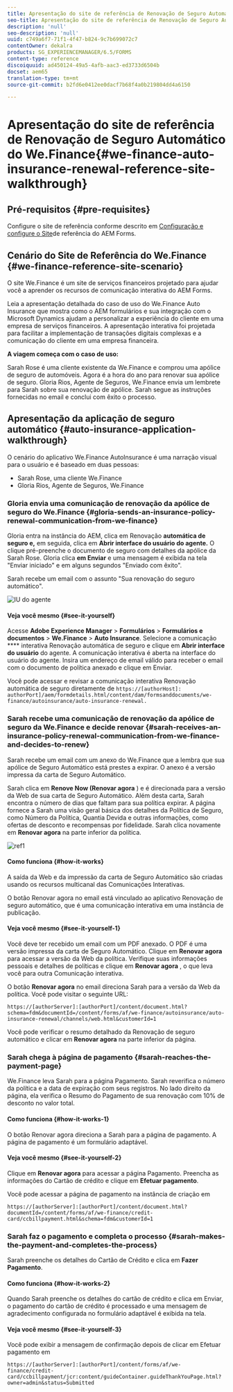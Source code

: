 ```yaml
---
title: Apresentação do site de referência de Renovação de Seguro Automático do We.Finance
seo-title: Apresentação do site de referência de Renovação de Seguro Automático do We.Finance
description: 'null'
seo-description: 'null'
uuid: c749a6f7-71f1-4f47-b824-9c7b699072c7
contentOwner: dekalra
products: SG_EXPERIENCEMANAGER/6.5/FORMS
content-type: reference
discoiquuid: ad450124-49a5-4afb-aac3-ed3733d6504b
docset: aem65
translation-type: tm+mt
source-git-commit: b2fd6e0412ee0dacf7b68f4a0b219804dd4a6150

---
```



# Apresentação do site de referência de Renovação de Seguro Automático do We.Finance{#we-finance-auto-insurance-renewal-reference-site-walkthrough}

## Pré-requisitos {#pre-requisites}

Configure o site de referência conforme descrito em [Configuração e configure o Site](../../forms/using/setup-reference-sites.md)de referência do AEM Forms.

## Cenário do Site de Referência do We.Finance {#we-finance-reference-site-scenario}

O site We.Finance é um site de serviços financeiros projetado para ajudar você a aprender os recursos de comunicação interativa do AEM Forms.

Leia a apresentação detalhada do caso de uso do We.Finance Auto Insurance que mostra como o AEM formulários e sua integração com o Microsoft Dynamics ajudam a personalizar a experiência do cliente em uma empresa de serviços financeiros. A apresentação interativa foi projetada para facilitar a implementação de transações digitais complexas e a comunicação do cliente em uma empresa financeira.

**A viagem começa com o caso de uso:**

Sarah Rose é uma cliente existente da We.Finance e comprou uma apólice de seguro de automóveis. Agora é a hora do ano para renovar sua apólice de seguro. Gloria Rios, Agente de Seguros, We.Finance envia um lembrete para Sarah sobre sua renovação de apólice. Sarah segue as instruções fornecidas no email e conclui com êxito o processo.

## Apresentação da aplicação de seguro automático {#auto-insurance-application-walkthrough}

O cenário do aplicativo We.Finance AutoInsurance é uma narração visual para o usuário e é baseado em duas pessoas:

* Sarah Rose, uma cliente We.Finance
* Gloria Rios, Agente de Seguros, We.Finance

### Gloria envia uma comunicação de renovação da apólice de seguro do We.Finance {#gloria-sends-an-insurance-policy-renewal-communication-from-we-finance}

Gloria entra na instância do AEM, clica em Renovação **automática de seguro e,** em seguida, clica em **Abrir interface do usuário do agente.** O clique pré-preenche o documento de seguro com detalhes da apólice da Sarah Rose. Gloria clica **em Enviar** e uma mensagem é exibida na tela &quot;Enviar iniciado&quot; e em alguns segundos &quot;Enviado com êxito&quot;.

Sarah recebe um email com o assunto &quot;Sua renovação do seguro automático&quot;.

![IU do agente](assets/agent_ui_email_new.png)

#### Veja você mesmo {#see-it-yourself}

Acesse **Adobe Experience Manager** > **Formulários** > **Formulários e documentos** > **We.Finance** > **Auto Insurance**. Selecione a comunicação **** interativa Renovação automática de seguro e clique em **Abrir interface do usuário** do agente. A comunicação interativa é aberta na interface do usuário do agente. Insira um endereço de email válido para receber o email com o documento de política anexado e clique em Enviar.

Você pode acessar e revisar a comunicação interativa Renovação automática de seguro diretamente de `https://[authorHost]: authorPort]/aem/formdetails.html/content/dam/formsanddocuments/we-finance/autoinsurance/auto-insurance-renewal.`

### Sarah recebe uma comunicação de renovação da apólice de seguro da We.Finance e decide renovar {#sarah-receives-an-insurance-policy-renewal-communication-from-we-finance-and-decides-to-renew}

Sarah recebe um email com um anexo do We.Finance que a lembra que sua apólice de Seguro Automático está prestes a expirar. O anexo é a versão impressa da carta de Seguro Automático.

Sarah clica em **Renove Now (Renovar agora** ) e é direcionada para a versão da Web de sua carta de Seguro Automático. Além desta carta, Sarah encontra o número de dias que faltam para sua política expirar. A página fornece a Sarah uma visão geral básica dos detalhes da Política de Seguro, como Número da Política, Quantia Devida e outras informações, como ofertas de desconto e recompensas por fidelidade. Sarah clica novamente em **Renovar agora** na parte inferior da política.

![ref1](assets/ref1.png)

#### Como funciona {#how-it-works}

A saída da Web e da impressão da carta de Seguro Automático são criadas usando os recursos multicanal das Comunicações Interativas.

O botão Renovar agora no email está vinculado ao aplicativo Renovação de seguro automático, que é uma comunicação interativa em uma instância de publicação.

#### Veja você mesmo {#see-it-yourself-1}

Você deve ter recebido um email com um PDF anexado. O PDF é uma versão impressa da carta de Seguro Automático. Clique em **Renovar agora** para acessar a versão da Web da política. Verifique suas informações pessoais e detalhes de políticas e clique em **Renovar agora** , o que leva você para outra Comunicação interativa.

O botão **Renovar agora** no email direciona Sarah para a versão da Web da política. Você pode visitar o seguinte URL:

`https://[authorServer]:[authorPort]/content/document.html?schema=fdm&documentId=/content/forms/af/we-finance/autoinsurance/auto-insurance-renewal/channels/web.html&customerId=1`

Você pode verificar o resumo detalhado da Renovação de seguro automático e clicar em **Renovar agora** na parte inferior da página.

### Sarah chega à página de pagamento {#sarah-reaches-the-payment-page}

We.Finance leva Sarah para a página Pagamento. Sarah reverifica o número da política e a data de expiração com seus registros. No lado direito da página, ela verifica o Resumo do Pagamento de sua renovação com 10% de desconto no valor total.

#### Como funciona {#how-it-works-1}

O botão Renovar agora direciona a Sarah para a página de pagamento. A página de pagamento é um formulário adaptável.

#### Veja você mesmo {#see-it-yourself-2}

Clique em **Renovar agora** para acessar a página Pagamento. Preencha as informações do Cartão de crédito e clique em **Efetuar pagamento**.

Você pode acessar a página de pagamento na instância de criação em

`https://[authorServer]:[authorPort]/content/document.html?documentId=/content/forms/af/we-finance/credit-card/ccbillpayment.html&schema=fdm&customerId=1`

### Sarah faz o pagamento e completa o processo {#sarah-makes-the-payment-and-completes-the-process}

Sarah preenche os detalhes do Cartão de Crédito e clica em **Fazer Pagamento**.

#### Como funciona {#how-it-works-2}

Quando Sarah preenche os detalhes do cartão de crédito e clica em Enviar, o pagamento do cartão de crédito é processado e uma mensagem de agradecimento configurada no formulário adaptável é exibida na tela.

#### Veja você mesmo {#see-it-yourself-3}

Você pode exibir a mensagem de confirmação depois de clicar em Efetuar pagamento em

`https://[authorServer]:[authorPort]/content/forms/af/we-finance/credit-card/ccbillpayment/jcr:content/guideContainer.guideThankYouPage.html?owner=admin&status=Submitted`
